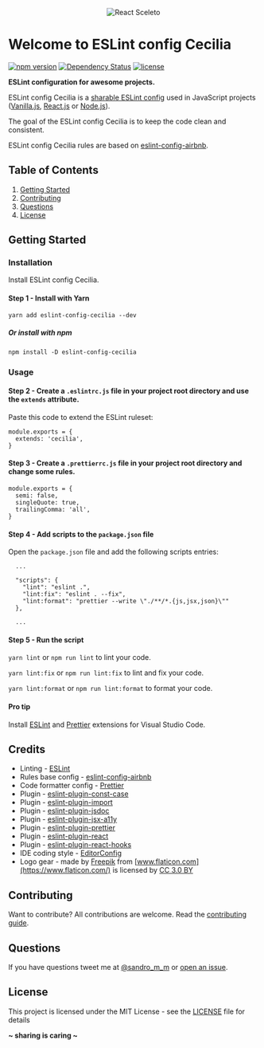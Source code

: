 <p align="center"><img src="http://sandromiguel.com/host/eslint-config-cecilia.png" alt="React Sceleto" /></p>

# Welcome to ESLint config Cecilia

[![npm version](https://badge.fury.io/js/eslint-config-cecilia.svg)](https://badge.fury.io/js/eslint-config-cecilia)
[![Dependency Status](https://david-dm.org/SandroMiguel/eslint-config-cecilia.svg)](https://david-dm.org/SandroMiguel/eslint-config-cecilia)
[![license](https://img.shields.io/badge/License-MIT-blue.svg?style=flat)](LICENSE)

**ESLint configuration for awesome projects.**

ESLint config Cecilia is a [sharable ESLint config](http://eslint.org/docs/developer-guide/shareable-configs.html)
used in JavaScript projects ([Vanilla.js](http://vanilla-js.com/), [React.js](https://reactjs.org/) or
[Node.js](https://nodejs.org/)).

The goal of the ESLint config Cecilia is to keep the code clean and consistent.

ESLint config Cecilia rules are based on [eslint-config-airbnb](https://www.npmjs.com/package/eslint-config-airbnb).

## Table of Contents

1. [Getting Started](#getting-started)
1. [Contributing](#contributing)
1. [Questions](#questions)
1. [License](#license)

## Getting Started

### Installation

Install ESLint config Cecilia.

#### Step 1 - Install with Yarn

`yarn add eslint-config-cecilia --dev`

##### Or install with npm

`npm install -D eslint-config-cecilia`

### Usage

#### Step 2 - Create a `.eslintrc.js` file in your project root directory and use the `extends` attribute.

Paste this code to extend the ESLint ruleset:

```
module.exports = {
  extends: 'cecilia',
}
```

#### Step 3 - Create a `.prettierrc.js` file in your project root directory and change some rules.

```
module.exports = {
  semi: false,
  singleQuote: true,
  trailingComma: 'all',
}
```

#### Step 4 - Add scripts to the `package.json` file

Open the `package.json` file and add the following scripts entries:

```
  ...

  "scripts": {
    "lint": "eslint .",
    "lint:fix": "eslint . --fix",
    "lint:format": "prettier --write \"./**/*.{js,jsx,json}\""
  },

  ...
```

#### Step 5 - Run the script

`yarn lint` or `npm run lint` to lint your code.

`yarn lint:fix` or `npm run lint:fix` to lint and fix your code.

`yarn lint:format` or `npm run lint:format` to format your code.

#### Pro tip

Install [ESLint](https://marketplace.visualstudio.com/items?itemName=dbaeumer.vscode-eslint) and [Prettier](https://marketplace.visualstudio.com/items?itemName=esbenp.prettier-vscode) extensions for Visual Studio Code.

## Credits

- Linting - [ESLint](https://eslint.org/)
- Rules base config - [eslint-config-airbnb](https://www.npmjs.com/package/eslint-config-airbnb)
- Code formatter config - [Prettier](https://www.npmjs.com/package/prettier)
- Plugin - [eslint-plugin-const-case](https://www.npmjs.com/package/eslint-plugin-const-case)
- Plugin - [eslint-plugin-import](https://www.npmjs.com/package/eslint-plugin-import)
- Plugin - [eslint-plugin-jsdoc](https://www.npmjs.com/package/eslint-plugin-jsdoc)
- Plugin - [eslint-plugin-jsx-a11y](https://www.npmjs.com/package/eslint-plugin-jsx-a11y)
- Plugin - [eslint-plugin-prettier](https://www.npmjs.com/package/eslint-plugin-prettier)
- Plugin - [eslint-plugin-react](https://www.npmjs.com/package/eslint-plugin-react)
- Plugin - [eslint-plugin-react-hooks](https://www.npmjs.com/package/eslint-plugin-react-hooks)
- IDE coding style - [EditorConfig](https://editorconfig.org/)
- Logo gear - made by [Freepik](http://www.freepik.com) from [www.flaticon.com](https://www.flaticon.com/) is
  licensed by [CC 3.0 BY](http://creativecommons.org/licenses/by/3.0/)

## Contributing

Want to contribute? All contributions are welcome. Read the [contributing guide](CONTRIBUTING.md).

## Questions

If you have questions tweet me at [@sandro_m_m](https://twitter.com/sandro_m_m) or [open an issue](../../issues/new).

## License

This project is licensed under the MIT License - see the [LICENSE](LICENSE) file for details

**~ sharing is caring ~**
